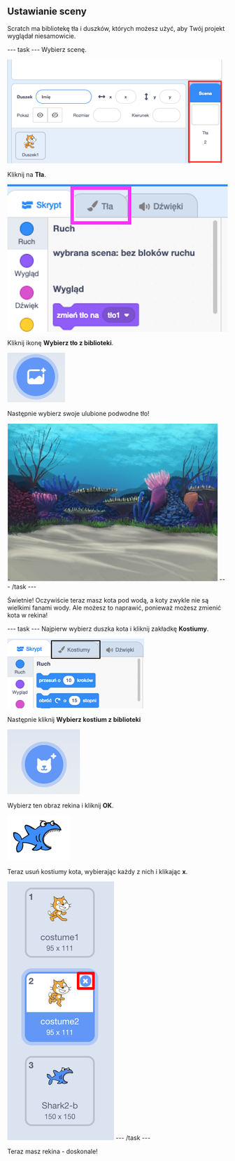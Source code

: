 ## Ustawianie sceny

Scratch ma bibliotekę tła i duszków, których możesz użyć, aby Twój projekt wyglądał niesamowicie.

\--- task \--- Wybierz scenę.

![Wybór sceny](images/looksSelectStage.png)

Kliknij na **Tła**.

![Karta Tło](images/looksBackdrops.png)

Kliknij ikonę **Wybierz tło z biblioteki**.

![Ikona Wybierz tło](images/looksChooseBg.png)

Następnie wybierz swoje ulubione podwodne tło!

![Scena podwodna](images/looksUnderwater.png) \--- /task \---

Świetnie! Oczywiście teraz masz kota pod wodą, a koty zwykle nie są wielkimi fanami wody. Ale możesz to naprawić, ponieważ możesz zmienić kota w rekina!

\--- task \--- Najpierw wybierz duszka kota i kliknij zakładkę **Kostiumy**.

![](images/cool2.png)

Następnie kliknij **Wybierz kostium z biblioteki**

![](images/cool3.png)

Wybierz ten obraz rekina i kliknij **OK**.

![Kostium rekina](images/looksShark.png)

Teraz usuń kostiumy kota, wybierając każdy z nich i klikając **x**.

![](images/coolDeleteCostumes.png) \--- /task \---

Teraz masz rekina - doskonale!